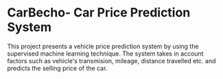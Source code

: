 # CarBecho- Car Price Prediction System
This project presents a vehicle price prediction system by using the supervised machine learning technique. The system takes in account factors such as vehicle's transmision, mileage, distance travelled etc. and predicts the selling price of the car.
